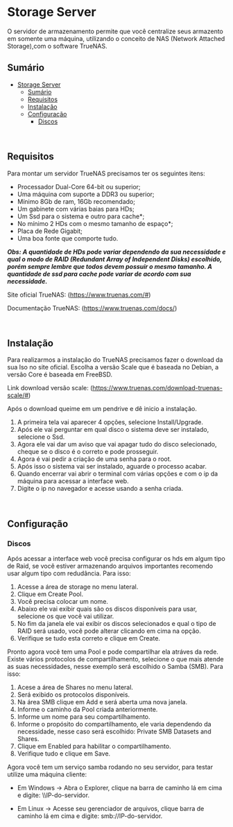 # Storage Server

O servidor de armazenamento permite que você centralize seus armazento em somente uma máquina, utilizando o conceito de NAS (Network Attached Storage),com o software TrueNAS.

## Sumário

- [Storage Server](#storage-server)
    - [Sumário](#sumário)
    - [Requisitos](#requisitos)
    - [Instalação](#instalação)
    - [Configuração](#configuração)
        - [Discos](#discos)


<br>

## Requisitos

Para montar um servidor TrueNAS precisamos ter os seguintes itens:

- Processador Dual-Core 64-bit ou superior;
- Uma máquina com suporte a DDR3 ou superior;
- Mínimo 8Gb de ram, 16Gb recomendado;
- Um gabinete com várias baias para HDs;
- Um Ssd para o sistema e outro para cache*;
- No mínimo 2 HDs com o mesmo tamanho de espaço*;
- Placa de Rede Gigabit;
- Uma boa fonte que comporte tudo.

***Obs: A quantidade de HDs pode variar dependendo da sua necessidade e qual o modo de RAID (Redundant Array of Independent Disks) escolhido, porém sempre lembre que todos devem possuir o mesmo tamanho. A quantidade de ssd para cache pode variar de acordo com sua necessidade.***

Site oficial TrueNAS: (https://www.truenas.com/#)

Documentação TrueNAS: (https://www.truenas.com/docs/)

<br>

## Instalação

Para realizarmos a instalação do TrueNAS precisamos fazer o download da sua Iso no site oficial. Escolha a versão Scale que é baseada no Debian, a versão Core é baseada em FreeBSD. 

Link download versão scale: (https://www.truenas.com/download-truenas-scale/#) 

Após o download queime em um pendrive e dê inicio a instalação.

1. A primeira tela vai aparecer 4 opções, selecione Install/Upgrade.
2. Após ele vai perguntar em qual disco o sistema deve ser instalado, selecione o Ssd.
3. Agora ele vai dar um aviso que vai apagar tudo do disco selecionado, cheque se o disco é o correto e pode prosseguir.
4. Agora é vai pedir a criação de uma senha para o root.
5. Após isso o sistema vai ser instalado, aguarde o processo acabar.
6. Quando encerrar vai abrir o terminal com várias opções e com o ip da máquina para acessar a interface web.
7. Digite o ip no navegador e acesse usando a senha criada.

<br>

## Configuração

### Discos

Após acessar a interface web você precisa configurar os hds em algum tipo de Raid, se você estiver armazenando arquivos importantes recomendo usar algum tipo com redudância. Para isso:

1. Acesse a área de storage no menu lateral.
2. Clique em Create Pool.
3. Você precisa colocar um nome. 
4. Abaixo ele vai exibir quais são os discos disponíveis para usar, selecione os que você vai utilizar.
5. No fim da janela ele vai exibir os discos selecionados e qual o tipo de RAID será usado, você pode alterar clicando em cima na opção.
6. Verifique se tudo esta correto e clique em Create.

Pronto agora você tem uma Pool e pode compartilhar ela atráves da rede. Existe vários protocolos de compartilhamento, selecione o que mais atende as suas necessidades, nesse exemplo será escolhido o Samba (SMB). Para isso:

1. Acese a área de Shares no menu lateral.
2. Será exibido os protocolos disponíveis.
3. Na área SMB clique em Add e será aberta uma nova janela.
4. Informe o caminho da Pool criada anteriormente.
5. Informe um nome para seu compartilhamento.
6. Informe o propósito do compartilhamento, ele varia dependendo da necessidade, nesse caso será escolhido: Private SMB Datasets and Shares.
7. Clique em Enabled para habilitar o compartilhamento.
8. Verifique tudo e clique em Save.

Agora você tem um serviço samba rodando no seu servidor, para testar utilize uma máquina cliente:

- Em Windows -> Abra o Explorer, clique na barra de caminho lá em cima e digite: \\\IP-do-servidor.

- Em Linux -> Acesse seu gerenciador de arquivos, clique barra de caminho lá em cima e digite: smb://IP-do-servidor.

